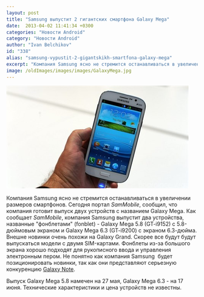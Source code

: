 ```yaml
---
layout: post
title: "Samsung выпустит 2 гигантских смартфона Galaxy Mega"
date:  2013-04-02 11:41:34 +0300
categories: "Новости Android"
category: "Новости Android"
author: "Ivan Belchikov"
id: "338"
alias: "samsung-vypustit-2-gigantskikh-smartfona-galaxy-mega"
excerpt: "Компания Samsung ясно не стремится останавливаться в увеличении размеров смартфонов. Сегодня портал <em>SamMobile</em>, сообщил, что компания готовит выпуск двух устройств с названием Galaxy Mega."
image: /oldImages/images/images/GalaxyMega.jpg
---
```

<img src="/oldImages/images/images/GalaxyMega.jpg" alt="Galaxy Mega" >

Компания Samsung ясно не стремится останавливаться в увеличении размеров смартфонов. Сегодня портал <em>SamMobile</em>, сообщил, что компания готовит выпуск двух устройств с названием Galaxy Mega.
Как сообщает <em>SamMobile</em>, компания Samsung выпустит два устройства, названные "фонблетами" (fonblet) - Galaxy Mega 5.8 (GT-i9152) с 5.8-дюймовым экраном и Galaxy Mega 6.3 (GT-i9200) c экраном 6.3-дюйма. Внешне новинки очень похожи на Galaxy Grand. Скорее все будут будут выпускаться модели с двумя SIM-картами. Фонблеты из-за большого экрана хорошо подходят для рукописного ввода и управления электронным пером. Не понятно как компания Samsung  будет позиционировать новинки, так как они представляют серьезную конкуренцию <a href="index.php?option=com_content&amp;view=article&amp;id=181&amp;catid=8&amp;Itemid=102">Galaxy Note</a>.

Выпуск Galaxy Mega 5.8 намечен на 27 мая, Galaxy Mega 6.3 - на 17 июня. Технические характеристики и цена устройств не известны. 
